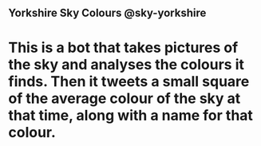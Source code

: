 ## Yorkshire Sky Colours @sky-yorkshire

# This is a bot that takes pictures of the sky and analyses the colours it finds. Then it tweets a small square of the average colour of the sky at that time, along with a name for that colour.
